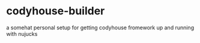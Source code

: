 # codyhouse-builder

a somehat personal setup for getting codyhouse fromework up and running with nujucks
